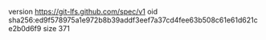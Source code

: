 version https://git-lfs.github.com/spec/v1
oid sha256:ed9f578975a1e972b8b39addf3eef7a37cd4fee63b508c61e61d621ce2b0d6f9
size 371
